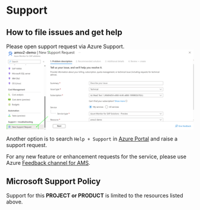 
# Support

## How to file issues and get help  

Please open support request via Azure Support. 
![Support page](./Media/14.%20Support%20request.png)

Another option is to search `Help + Support` in [Azure Portal](https://portal.azure.com) and raise a support request.

For any new feature or enhancement requests for the service, please use Azure [Feedback channel for AMS](https://feedback.azure.com/d365community/forum/7d9bf169-4be5-ec11-bb3c-0022482baf2f).

## Microsoft Support Policy  

Support for this **PROJECT or PRODUCT** is limited to the resources listed above.
